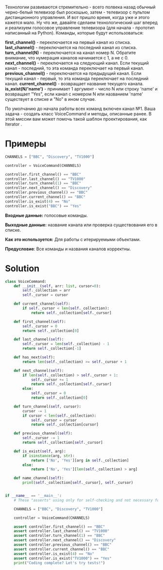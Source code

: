Технологии развиваются стремительно - всего полвека назад обычный черно-белый телевизор был роскошью, затем - телевизор
с пультом дистанционного управления. И вот пришло время, когда уже и этого кажется мало. Ну что же, давайте сделаем
технологический шаг вперед и реализуем голосовое управление телевизора (для начала - прототип написанный на Python).
Команды, которые будут использоваться:

**first_channel()** - переключается на первый канал из списка.
**last_channel()** - переключается на последний канал из списка.
**turn_channel(N)** - переключается на канал номер N. Обратите внимание, что нумерация каналов начинается с 1, а не с 0.
**next_channel()** - переключается на следующий канал. Если текущий канал - последний, то эта команда переключает на
первый канал.
**previous_channel()** - переключается на предыдущий канал. Если текущий канал - первый, то эта команда переключает на
последний канал.
**current_channel()** - возвращает название текущего канала.
**is_exist(N/'name')** - принимает 1 аргумент - число N или строку 'name' и возвращает "Yes", если канал с номером N или
названием 'name' существует в списке и "No" в ином случае.

По умолчанию до начала работы всех команд включен канал №1. Ваша задача - создать класс VoiceCommand и методы, описанные
ранее. В этой миссии вам может помочь такой шаблон проектирования, как Iterator .

# Примеры

```python
CHANNELS = ["BBC", "Discovery", "TV1000"]

controller = VoiceCommand(CHANNELS)

controller.first_channel() == "BBC"
controller.last_channel() == "TV1000"
controller.turn_channel(1) == "BBC"
controller.next_channel() == "Discovery"
controller.previous_channel() == "BBC"
controller.current_channel() == "BBC"
controller.is_exist(4) == "No"
controller.is_exist("BBC") == "Yes"
```

**Входные данные:** голосовые команды.

**Выходные данные:** название канала или проверка существования его в списке.

**Как это используется:** Для работы с итерируемыми объектами.

**Предусловие**: Все команды и названия каналов корректны.

# Solution

```python
class VoiceCommand:
    def __init__(self, arr: list, cursor=0):
        self._collection = arr
        self._cursor = cursor

    def current_channel(self):
        if self._cursor < len(self._collection):
            return self._collection[self._cursor]

    def first_channel(self):
        self._cursor = 0
        return self._collection[0]

    def last_channel(self):
        self._cursor = len(self._collection) - 1
        return self._collection[-1]

    def has_next(self):
        return len(self._collection) >= self._cursor + 1

    def next_channel(self):
        if len(self._collection) > self._cursor + 1:
            self._cursor += 1
            return self._collection[self._cursor]
        else:
            self._cursor = 0
            return self._collection[0]

    def turn_channel(self, cursor):
        cursor -= 1
        if cursor < len(self._collection):
            self._cursor = cursor
            return self._collection[cursor]

    def previous_channel(self):
        self._cursor -= 1
        return self._collection[self._cursor]

    def is_exist(self, arg):
        if isinstance(arg, str):
            return ['No', 'Yes'][arg in self._collection]
        else:
            return ['No', 'Yes'][len(self._collection) > arg]

    def name_channel(self):
        print(self._collection[self._cursor], self._cursor)


if __name__ == '__main__':
    # These "asserts" using only for self-checking and not necessary for auto-testing

    CHANNELS = ["BBC", "Discovery", "TV1000"]

    controller = VoiceCommand(CHANNELS)

    assert controller.first_channel() == "BBC"
    assert controller.last_channel() == "TV1000"
    assert controller.turn_channel(1) == "BBC"
    assert controller.next_channel() == "Discovery"
    assert controller.previous_channel() == "BBC"
    assert controller.current_channel() == "BBC"
    assert controller.is_exist(4) == "No"
    assert controller.is_exist("TV1000") == "Yes"
    print("Coding complete? Let's try tests!")

```